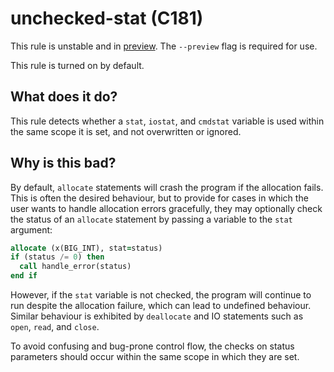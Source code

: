 # unchecked-stat (C181)
This rule is unstable and in [preview](../preview.md). The `--preview` flag is required for use.

This rule is turned on by default.

## What does it do?
This rule detects whether a `stat`, `iostat`, and `cmdstat` variable is used
within the same scope it is set, and not overwritten or ignored.

## Why is this bad?
By default, `allocate` statements will crash the program if the allocation
fails. This is often the desired behaviour, but to provide for cases in
which the user wants to handle allocation errors gracefully, they may
optionally check the status of an `allocate` statement by passing a variable
to the `stat` argument:

```f90
allocate (x(BIG_INT), stat=status)
if (status /= 0) then
  call handle_error(status)
end if
```

However, if the `stat` variable is not checked, the program will continue to
run despite the allocation failure, which can lead to undefined behaviour.
Similar behaviour is exhibited by `deallocate` and IO statements such as
`open`, `read`, and `close`.

To avoid confusing and bug-prone control flow, the checks on status parameters
should occur within the same scope in which they are set.
